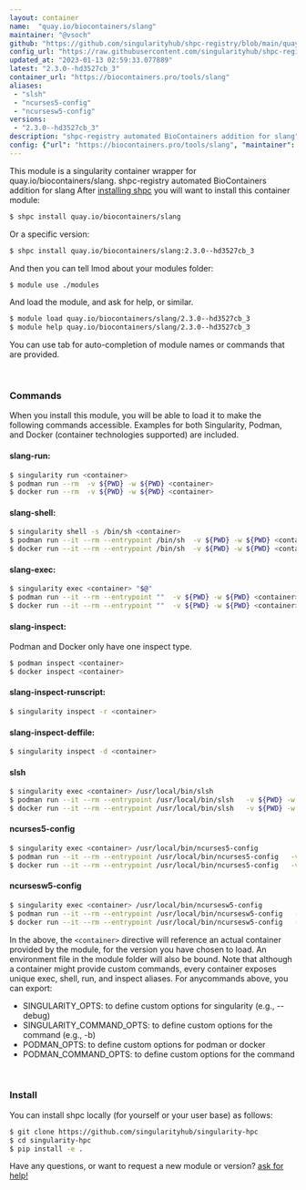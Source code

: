 ```yaml
---
layout: container
name:  "quay.io/biocontainers/slang"
maintainer: "@vsoch"
github: "https://github.com/singularityhub/shpc-registry/blob/main/quay.io/biocontainers/slang/container.yaml"
config_url: "https://raw.githubusercontent.com/singularityhub/shpc-registry/main/quay.io/biocontainers/slang/container.yaml"
updated_at: "2023-01-13 02:59:33.077889"
latest: "2.3.0--hd3527cb_3"
container_url: "https://biocontainers.pro/tools/slang"
aliases:
 - "slsh"
 - "ncurses5-config"
 - "ncursesw5-config"
versions:
 - "2.3.0--hd3527cb_3"
description: "shpc-registry automated BioContainers addition for slang"
config: {"url": "https://biocontainers.pro/tools/slang", "maintainer": "@vsoch", "description": "shpc-registry automated BioContainers addition for slang", "latest": {"2.3.0--hd3527cb_3": "sha256:8a2353f709f20e9310ca7587d399907287de2df144d637efd95255ddbba446a1"}, "tags": {"2.3.0--hd3527cb_3": "sha256:8a2353f709f20e9310ca7587d399907287de2df144d637efd95255ddbba446a1"}, "docker": "quay.io/biocontainers/slang", "aliases": {"slsh": "/usr/local/bin/slsh", "ncurses5-config": "/usr/local/bin/ncurses5-config", "ncursesw5-config": "/usr/local/bin/ncursesw5-config"}}
---
```


This module is a singularity container wrapper for quay.io/biocontainers/slang.
shpc-registry automated BioContainers addition for slang
After [installing shpc](#install) you will want to install this container module:


```bash
$ shpc install quay.io/biocontainers/slang
```

Or a specific version:

```bash
$ shpc install quay.io/biocontainers/slang:2.3.0--hd3527cb_3
```

And then you can tell lmod about your modules folder:

```bash
$ module use ./modules
```

And load the module, and ask for help, or similar.

```bash
$ module load quay.io/biocontainers/slang/2.3.0--hd3527cb_3
$ module help quay.io/biocontainers/slang/2.3.0--hd3527cb_3
```

You can use tab for auto-completion of module names or commands that are provided.

<br>

### Commands

When you install this module, you will be able to load it to make the following commands accessible.
Examples for both Singularity, Podman, and Docker (container technologies supported) are included.

#### slang-run:

```bash
$ singularity run <container>
$ podman run --rm  -v ${PWD} -w ${PWD} <container>
$ docker run --rm  -v ${PWD} -w ${PWD} <container>
```

#### slang-shell:

```bash
$ singularity shell -s /bin/sh <container>
$ podman run --it --rm --entrypoint /bin/sh  -v ${PWD} -w ${PWD} <container>
$ docker run --it --rm --entrypoint /bin/sh  -v ${PWD} -w ${PWD} <container>
```

#### slang-exec:

```bash
$ singularity exec <container> "$@"
$ podman run --it --rm --entrypoint ""  -v ${PWD} -w ${PWD} <container> "$@"
$ docker run --it --rm --entrypoint ""  -v ${PWD} -w ${PWD} <container> "$@"
```

#### slang-inspect:

Podman and Docker only have one inspect type.

```bash
$ podman inspect <container>
$ docker inspect <container>
```

#### slang-inspect-runscript:

```bash
$ singularity inspect -r <container>
```

#### slang-inspect-deffile:

```bash
$ singularity inspect -d <container>
```


#### slsh

```bash
$ singularity exec <container> /usr/local/bin/slsh
$ podman run --it --rm --entrypoint /usr/local/bin/slsh   -v ${PWD} -w ${PWD} <container> -c " $@"
$ docker run --it --rm --entrypoint /usr/local/bin/slsh   -v ${PWD} -w ${PWD} <container> -c " $@"
```


#### ncurses5-config

```bash
$ singularity exec <container> /usr/local/bin/ncurses5-config
$ podman run --it --rm --entrypoint /usr/local/bin/ncurses5-config   -v ${PWD} -w ${PWD} <container> -c " $@"
$ docker run --it --rm --entrypoint /usr/local/bin/ncurses5-config   -v ${PWD} -w ${PWD} <container> -c " $@"
```


#### ncursesw5-config

```bash
$ singularity exec <container> /usr/local/bin/ncursesw5-config
$ podman run --it --rm --entrypoint /usr/local/bin/ncursesw5-config   -v ${PWD} -w ${PWD} <container> -c " $@"
$ docker run --it --rm --entrypoint /usr/local/bin/ncursesw5-config   -v ${PWD} -w ${PWD} <container> -c " $@"
```



In the above, the `<container>` directive will reference an actual container provided
by the module, for the version you have chosen to load. An environment file in the
module folder will also be bound. Note that although a container
might provide custom commands, every container exposes unique exec, shell, run, and
inspect aliases. For anycommands above, you can export:

 - SINGULARITY_OPTS: to define custom options for singularity (e.g., --debug)
 - SINGULARITY_COMMAND_OPTS: to define custom options for the command (e.g., -b)
 - PODMAN_OPTS: to define custom options for podman or docker
 - PODMAN_COMMAND_OPTS: to define custom options for the command

<br>

### Install

You can install shpc locally (for yourself or your user base) as follows:

```bash
$ git clone https://github.com/singularityhub/singularity-hpc
$ cd singularity-hpc
$ pip install -e .
```

Have any questions, or want to request a new module or version? [ask for help!](https://github.com/singularityhub/singularity-hpc/issues)